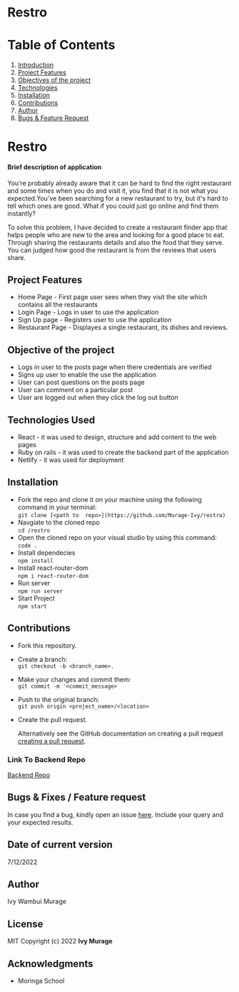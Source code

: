 # Restro

# Table of Contents

1. [Introduction](#shamba-shape-up)
2. [Project Features](#project-features)
3. [Objectives of the project](#objectives-of-the-project)
4. [Technologies](#technologies-used)
5. [Installation](#installation)
6. [Contributions](#contributions)
7. [Author](#author)
8. [Bugs & Feature Request](#bugs--fixes--feature-request)


# Restro
#### Brief description of application
You’re probably already aware that it can be hard to find the right restaurant and some times when you do and visit it, you find that it is not what you expected.You've been searching for a new restaurant to try, but it's hard to tell which ones are good. What if you could just go online and find them instantly? 

To solve this problem,  I have decided to create a restaurant finder app that helps people who are new to the area and looking for a good place to eat. Through sharing the restaurants details and also the food that they serve. You can judged how good the restaurant is from the reviews that users share.

## Project Features
* Home Page - First page user sees when they visit the site which contains all the restaurants
* Login Page - Logs in user to use the application
* Sign Up page - Registers user to use the application
* Restaurant Page - Displayes a single restaurant, its dishes and reviews.


## Objective of the project
* Logs in user to the posts page when there credentials are verified
* Signs up user to enable the use the application
* User can post questions on the posts page
* User can comment on a particular post
* User are logged out when they click the log out button


## Technologies Used
* React - it was used to design, structure and add content to the web pages
* Ruby on rails - it was used to create the backend part of the application
* Netlify - it was used for deployment

## Installation
* Fork the repo and clone it on your machine using  the following command in your terminal:
  <br/> 
  `git clone [<path to  repo>](https://github.com/Murage-Ivy/restro)`
* Navgiate to the cloned repo
  <br/>
  `cd /restro` 
*  Open the cloned repo on your visual studio by using this command:
   <br/>
  ` code . `
*  Install dependecies
   <br/>
  `npm install`
* Install react-router-dom
  <br/>
  `npm i react-router-dom`
* Run server
  <br/>
  `npm run server`
* Start Project
  <br/>
  `npm start`


## Contributions
* Fork this repository.
* Create a branch: 
  <br/>
  `git checkout -b <branch_name>.`
* Make your changes and commit them: 
  <br/>
  `git commit -m '<commit_message>`
* Push to the original branch: 
  <br/>
  `git push origin <project_name>/<location>`
* Create the pull request.
 
  Alternatively see the GitHub documentation on creating a pull request 
[creating a pull request](https://docs.github.com/en/pull-requests/collaborating-with-pull-requests/proposing-changes-to-your-work-with-pull-requests/creating-a-pull-request).


### Link To Backend Repo
[Backend Repo](https://github.com/Murage-Ivy/restro-backend)

## Bugs & Fixes / Feature request
In case you find a bug, kindly open an issue [here](https://github.com/Murage-Ivy/restro/issues/new). Include your query and your expected results.

## Date of current version 
7/12/2022


## Author
Ivy Wambui Murage

## License  
MIT
Copyright (c) 2022 **Ivy Murage**

## Acknowledgments
* Moringa School
  
